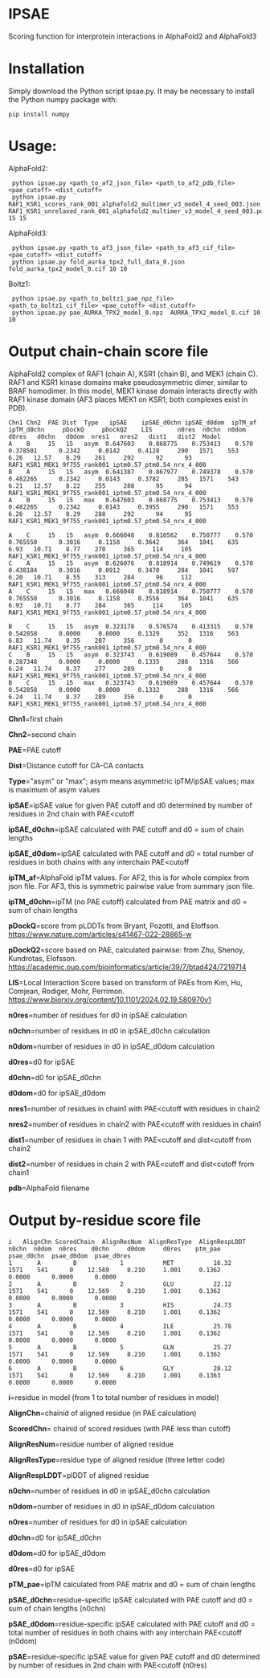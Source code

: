 # IPSAE
Scoring function for interprotein interactions in AlphaFold2 and AlphaFold3

# Installation
Simply download the Python script ipsae.py. It may be necessary to install the Python numpy package with:

    pip install numpy

# Usage:                                                                                                                                                                                                     
AlphaFold2:

     python ipsae.py <path_to_af2_json_file> <path_to_af2_pdb_file> <pae_cutoff> <dist_cutoff>   
     python ipsae.py RAF1_KSR1_scores_rank_001_alphafold2_multimer_v3_model_4_seed_003.json RAF1_KSR1_unrelaxed_rank_001_alphafold2_multimer_v3_model_4_seed_003.pdb 15 15

AlphaFold3:

     python ipsae.py <path_to_af3_json_file> <path_to_af3_cif_file> <pae_cutoff> <dist_cutoff>                    
     python ipsae.py fold_aurka_tpx2_full_data_0.json fold_aurka_tpx2_model_0.cif 10 10

Boltz1:

     python ipsae.py <path_to_boltz1_pae_npz_file> <path_to_boltz1_cif_file> <pae_cutoff> <dist_cutoff>
     python ipsae.py pae_AURKA_TPX2_model_0.npz  AURKA_TPX2_model_0.cif 10 10


# Output chain-chain score file

AlphaFold2 complex of RAF1 (chain A), KSR1 (chain B), and MEK1 (chain C). RAF1 and KSR1 kinase domains make pseudosymmetric dimer, similar to BRAF homodimer. In this model, MEK1 kinase domain interacts directly with RAF1 kinase domain (AF3 places MEK1 on KSR1; both complexes exist in PDB). 

    Chn1 Chn2  PAE Dist  Type   ipSAE    ipSAE_d0chn ipSAE_d0dom  ipTM_af  ipTM_d0chn     pDockQ     pDockQ2    LIS       n0res  n0chn  n0dom   d0res   d0chn   d0dom  nres1   nres2   dist1   dist2  Model
    A    B     15   15   asym  0.647603    0.868775    0.753413    0.570    0.378501      0.2342     0.0142     0.4128     290   1571    553    6.26   12.57    8.29    261     292      92      93   RAF1_KSR1_MEK1_9f755_rank001_iptm0.57_ptm0.54_nrx_4_000
    B    A     15   15   asym  0.641387    0.867977    0.749378    0.570    0.482265      0.2342     0.0143     0.3782     285   1571    543    6.21   12.57    8.22    255     288      95      94   RAF1_KSR1_MEK1_9f755_rank001_iptm0.57_ptm0.54_nrx_4_000
    A    B     15   15   max   0.647603    0.868775    0.753413    0.570    0.482265      0.2342     0.0143     0.3955     290   1571    553    6.26   12.57    8.29    288     292      94      95   RAF1_KSR1_MEK1_9f755_rank001_iptm0.57_ptm0.54_nrx_4_000
    
    A    C     15   15   asym  0.666048    0.810562    0.750777    0.570    0.765550      0.3016     0.1158     0.3642     364   1041    635    6.93   10.71    8.77    270     365     114     105   RAF1_KSR1_MEK1_9f755_rank001_iptm0.57_ptm0.54_nrx_4_000
    C    A     15   15   asym  0.626076    0.818914    0.749619    0.570    0.438184      0.3016     0.0912     0.3470     284   1041    597    6.20   10.71    8.55    313     284      96     112   RAF1_KSR1_MEK1_9f755_rank001_iptm0.57_ptm0.54_nrx_4_000
    A    C     15   15   max   0.666048    0.818914    0.750777    0.570    0.765550      0.3016     0.1158     0.3556     364   1041    635    6.93   10.71    8.77    284     365     114     105   RAF1_KSR1_MEK1_9f755_rank001_iptm0.57_ptm0.54_nrx_4_000
    
    B    C     15   15   asym  0.323178    0.576574    0.413315    0.570    0.542858      0.0000     0.0000     0.1329     352   1316    563    6.83   11.74    8.35    207     356       0       0   RAF1_KSR1_MEK1_9f755_rank001_iptm0.57_ptm0.54_nrx_4_000
    C    B     15   15   asym  0.323743    0.619089    0.457644    0.570    0.287348      0.0000     0.0000     0.1335     288   1316    566    6.24   11.74    8.37    277     289       0       0   RAF1_KSR1_MEK1_9f755_rank001_iptm0.57_ptm0.54_nrx_4_000
    B    C     15   15   max   0.323743    0.619089    0.457644    0.570    0.542858      0.0000     0.0000     0.1332     288   1316    566    6.24   11.74    8.37    289     356       0       0   RAF1_KSR1_MEK1_9f755_rank001_iptm0.57_ptm0.54_nrx_4_000



**Chn1**=first chain

**Chn2**=second chain

**PAE**=PAE cutoff

**Dist**=Distance cutoff for CA-CA contacts

**Type**="asym" or "max"; asym means asymmetric ipTM/ipSAE values; max is maximum of asym values

**ipSAE**=ipSAE value for given PAE cutoff and d0 determined by number of residues in 2nd chain with PAE<cutoff 

**ipSAE_d0chn**=ipSAE calculated with PAE cutoff and d0 = sum of chain lengths

**ipSAE_d0dom**=ipSAE calculated with PAE cutoff and d0 = total number of residues in both chains with any interchain PAE<cutoff

**ipTM_af**=AlphaFold ipTM values. For AF2, this is for whole complex from json file. For AF3, this is symmetric pairwise value from summary json file.   

**ipTM_d0chn**=ipTM (no PAE cutoff) calculated from PAE matrix and d0 = sum of chain lengths 

**pDockQ**=score from pLDDTs from Bryant, Pozotti, and Eloffson. https://www.nature.com/articles/s41467-022-28865-w

**pDockQ2**=score based on PAE, calculated pairwise: from Zhu, Shenoy, Kundrotas, Elofsson. https://academic.oup.com/bioinformatics/article/39/7/btad424/7219714

**LIS**=Local Interaction Score based on transform of PAEs from Kim, Hu, Comjean, Rodiger, Mohr, Perrimon. https://www.biorxiv.org/content/10.1101/2024.02.19.580970v1

**n0res**=number of residues for d0 in ipSAE calculation

**n0chn**=number of residues in d0 in ipSAE_d0chn calculation

**n0dom**=number of residues in d0 in ipSAE_d0dom calculation

**d0res**=d0 for ipSAE

**d0chn**=d0 for ipSAE_d0chn

**d0dom**=d0 for ipSAE_d0dom

**nres1**=number of residues in chain1 with PAE<cutoff with residues in chain2

**nres2**=number of residues in chain2 with PAE<cutoff with residues in chain1

**dist1**=number of residues in chain 1 with PAE<cutoff and dist<cutoff from chain2

**dist2**=number of residues in chain 2 with PAE<cutoff and dist<cutoff from chain1

**pdb**=AlphaFold filename

# Output by-residue score file

    i   AlignChn ScoredChain  AlignResNum  AlignResType  AlignRespLDDT      n0chn  n0dom  n0res    d0chn     d0dom     d0res    ptm_pae   psae_d0chn  psae_d0dom  psae_d0res 
    1       A         B            1           MET           16.32          1571    541      0    12.569     8.210     1.001     0.1362      0.0000      0.0000      0.0000
    2       A         B            2           GLU           22.12          1571    541      0    12.569     8.210     1.001     0.1362      0.0000      0.0000      0.0000
    3       A         B            3           HIS           24.73          1571    541      0    12.569     8.210     1.001     0.1362      0.0000      0.0000      0.0000
    4       A         B            4           ILE           25.78          1571    541      0    12.569     8.210     1.001     0.1362      0.0000      0.0000      0.0000
    5       A         B            5           GLN           25.27          1571    541      0    12.569     8.210     1.001     0.1362      0.0000      0.0000      0.0000
    6       A         B            6           GLY           28.12          1571    541      0    12.569     8.210     1.001     0.1363      0.0000      0.0000      0.0000


**i**=residue in model (from 1 to total number of residues in model)

**AlignChn**=chainid of aligned residue (in PAE calculation)

**ScoredChn**= chainid of scored residues (with PAE less than cutoff)

**AlignResNum**=residue number of aligned residue

**AlignResType**=residue type of aligned residue (three letter code)

**AlignRespLDDT**=plDDT of aligned residue

**n0chn**=number of residues in d0 in ipSAE_d0chn calculation

**n0dom**=number of residues in d0 in ipSAE_d0dom calculation

**n0res**=number of residues for d0 in ipSAE calculation

**d0chn**=d0 for ipSAE_d0chn

**d0dom**=d0 for ipSAE_d0dom

**d0res**=d0 for ipSAE

**pTM_pae**=ipTM calculated from PAE matrix and d0 = sum of chain lengths 

**pSAE_d0chn**=residue-specific ipSAE calculated with PAE cutoff and d0 = sum of chain lengths (n0chn)

**pSAE_d0dom**=residue-specific ipSAE calculated with PAE cutoff and d0 = total number of residues in both chains with any interchain PAE<cutoff (n0dom)

**pSAE**=residue-specific ipSAE value for given PAE cutoff and d0 determined by number of residues in 2nd chain with PAE<cutoff (n0res)
